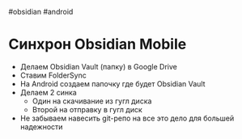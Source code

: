 #obsidian #android

# Синхрон Obsidian Mobile

- Делаем Obsidian Vault (папку) в Google Drive
- Ставим FolderSync
- На Android создаем папочку где будет Obsidian Vault
- Делаем 2 синка
	- Один на скачивание из гугл диска
	- Второй на отправку в гугл диск
- Не забываем навесить git-репо на все это дело для большей надежности